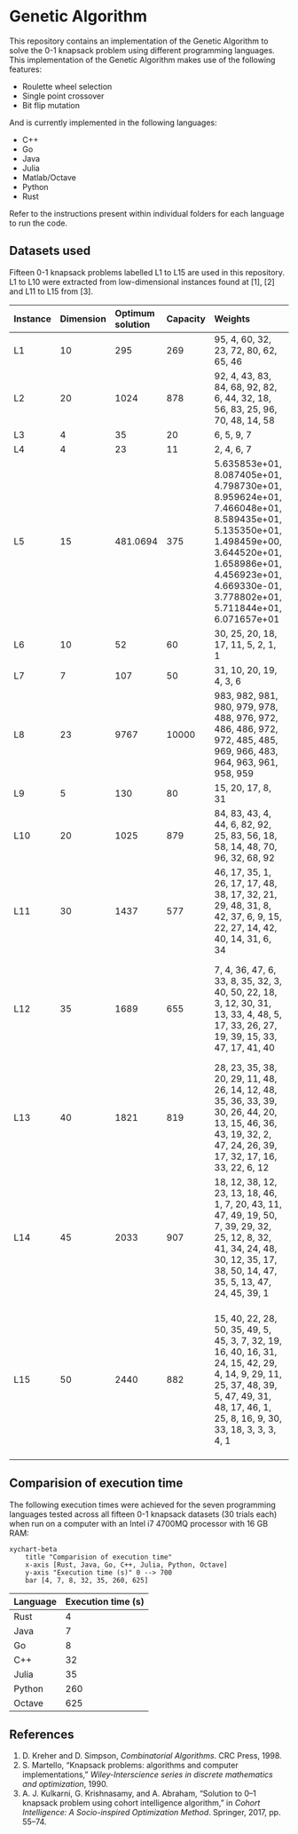 # Genetic Algorithm

This repository contains an implementation of the Genetic Algorithm to solve the 0-1 knapsack problem using different programming languages. This implementation of the Genetic Algorithm makes use of the following features:

* Roulette wheel selection
* Single point crossover
* Bit flip mutation

And is currently implemented in the following languages:

* C++
* Go
* Java
* Julia
* Matlab/Octave
* Python
* Rust

Refer to the instructions present within individual folders for each language to run the code.

## Datasets used

Fifteen 0-1 knapsack problems labelled L1 to L15 are used in this repository. L1 to L10 were extracted from low-dimensional instances found at [1], [2] and L11 to L15 from [3].

| Instance | Dimension | Optimum solution | Capacity | Weights | Values |
| :------------- | :------------- | :------------- | :------------- | :------------- | :------------- |
| L1 | 10 | 295 | 269 | 95, 4, 60, 32, 23, 72, 80, 62, 65, 46 | 55, 10, 47, 5, 4, 50, 8, 61, 85, 87 |
| L2 | 20 | 1024 | 878 | 92, 4, 43, 83, 84, 68, 92, 82, 6, 44, 32, 18, 56, 83, 25, 96, 70, 48, 14, 58 | 44, 46, 90, 72, 91, 40, 75, 35, 8, 54, 78, 40, 77, 15, 61, 17, 75, 29, 75, 63 |
| L3 | 4 | 35 | 20 | 6, 5, 9, 7 | 9, 11, 13, 15 |
| L4 | 4 | 23 | 11 | 2, 4, 6, 7 | 6, 10, 12, 13 |
| L5 | 15 | 481.0694 | 375 | 5.635853e+01, 8.087405e+01, 4.798730e+01, 8.959624e+01, 7.466048e+01, 8.589435e+01, 5.135350e+01, 1.498459e+00, 3.644520e+01, 1.658986e+01, 4.456923e+01, 4.669330e-01, 3.778802e+01, 5.711844e+01, 6.071657e+01 | 1.251260e-01, 1.933042e+01, 5.850093e+01, 3.502914e+01, 8.228400e+01, 1.741081e+01, 7.105014e+01, 3.039949e+01, 9.140294e+00, 1.473128e+01, 9.885250e+01, 1.190832e+01, 8.911400e-01, 5.316629e+01, 6.017640e+01 |
| L6 | 10 | 52 | 60 | 30, 25, 20, 18, 17, 11, 5, 2, 1, 1 | 20, 18, 17, 15, 15, 10, 5, 3, 1, 1 |
| L7 | 7 | 107 | 50 | 31, 10, 20, 19, 4, 3, 6 | 70, 20, 39, 37, 7, 5, 10 |
| L8 | 23 | 9767 | 10000 | 983, 982, 981, 980, 979, 978, 488, 976, 972, 486, 486, 972, 972, 485, 485, 969, 966, 483, 964, 963, 961, 958, 959 | 981, 980, 979, 978, 977, 976, 487, 974, 970, 485, 485, 970, 970, 484, 484, 976, 974, 482, 962, 961, 959, 958, 857 |
| L9 | 5 | 130 | 80 | 15, 20, 17, 8, 31 | 33, 24, 36, 37, 12 |
| L10 | 20 | 1025 | 879 | 84, 83, 43, 4, 44, 6, 82, 92, 25, 83, 56, 18, 58, 14, 48, 70, 96, 32, 68, 92 | 91, 72, 90, 46, 55, 8, 35, 75, 61, 15, 77, 40, 63, 75, 29, 75, 17, 78, 40, 44 |
| L11 | 30 | 1437 | 577 | 46, 17, 35, 1, 26, 17, 17, 48, 38, 17, 32, 21, 29, 48, 31, 8, 42, 37, 6, 9, 15, 22, 27, 14, 42, 40, 14, 31, 6, 34 | 57, 64, 50, 6, 52, 6, 85, 60, 70, 65, 63, 96, 18, 48, 85, 50, 77, 18, 70, 92, 17, 43, 5, 23, 67, 88, 35, 3, 91, 48 |
| L12 | 35 | 1689 | 655 | 7, 4, 36, 47, 6, 33, 8, 35, 32, 3, 40, 50, 22, 18, 3, 12, 30, 31, 13, 33, 4, 48, 5, 17, 33, 26, 27, 19, 39, 15, 33, 47, 17, 41, 40 | 35, 67, 30, 69, 40, 40, 21, 73, 82, 93, 52, 20, 61, 20, 42, 86, 43, 93, 38, 70, 59, 11, 42, 93, 6, 39, 25, 23, 36, 93, 51, 81, 36, 46, 96 |
| L13 | 40 | 1821 | 819 | 28, 23, 35, 38, 20, 29, 11, 48, 26, 14, 12, 48, 35, 36, 33, 39, 30, 26, 44, 20, 13, 15, 46, 36, 43, 19, 32, 2, 47, 24, 26, 39, 17, 32, 17, 16, 33, 22, 6, 12 | 13, 16, 42, 69, 66, 68, 1, 13, 77, 85, 75, 95, 92, 23, 51, 79, 53, 62, 56, 74, 7, 50, 23, 34, 56, 75, 42, 51, 13, 22, 30, 45, 25, 27, 90, 59, 94, 62, 26, 11 |
| L14 | 45 | 2033 | 907 | 18, 12, 38, 12, 23, 13, 18, 46, 1, 7, 20, 43, 11, 47, 49, 19, 50, 7, 39, 29, 32, 25, 12, 8, 32, 41, 34, 24, 48, 30, 12, 35, 17, 38, 50, 14, 47, 35, 5, 13, 47, 24, 45, 39, 1 | 98, 70, 66, 33, 2, 58, 4, 27, 20, 45, 77, 63, 32, 30, 8, 18, 73, 9, 92, 43, 8, 58, 84, 35, 78, 71, 60, 38, 40, 43, 43, 22, 50, 4, 57, 5, 88, 87, 34, 98, 96, 99, 16, 1, 25 |
| L15 | 50 | 2440 | 882 | 15, 40, 22, 28, 50, 35, 49, 5, 45, 3, 7, 32, 19, 16, 40, 16, 31, 24, 15, 42, 29, 4, 14, 9, 29, 11, 25, 37, 48, 39, 5, 47, 49, 31, 48, 17, 46, 1, 25, 8, 16, 9, 30, 33, 18, 3, 3, 3, 4, 1 | 78, 69, 87, 59, 63, 12, 22, 4, 45, 33, 29, 50, 19, 94, 95, 60, 1, 91, 69, 8, 100, 32, 81, 47, 59, 48, 56, 18, 59, 16, 45, 54, 47, 84, 100, 98, 75, 20, 4, 19, 58, 63, 37, 64, 90, 26, 29, 13, 53, 83 |



## Comparision of execution time

The following execution times were achieved for the seven programming languages tested across all fifteen 0-1 knapsack datasets (30 trials each) when run on a computer with an Intel i7 4700MQ processor with 16 GB RAM:



```mermaid
xychart-beta
    title "Comparision of execution time"
    x-axis [Rust, Java, Go, C++, Julia, Python, Octave]
    y-axis "Execution time (s)" 0 --> 700
    bar [4, 7, 8, 32, 35, 260, 625]
```




| Language | Execution time (s) |
| :------------- | :------------- |
| Rust | 4 |
| Java | 7 |
| Go | 8 |
| C++ | 32 |
| Julia | 35 |
| Python | 260 |
| Octave | 625 |

## References

1. D. Kreher and D. Simpson, _Combinatorial Algorithms_. CRC Press, 1998.
2. S. Martello, “Knapsack problems: algorithms and computer implementations,” _Wiley-Interscience series in discrete mathematics and optimization_, 1990.
3. A. J. Kulkarni, G. Krishnasamy, and A. Abraham, “Solution to 0–1 knapsack problem using cohort intelligence algorithm,” in _Cohort Intelligence: A Socio-inspired Optimization Method_. Springer, 2017, pp. 55–74.


